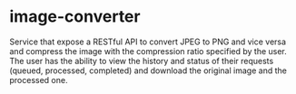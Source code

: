 # image-converter
Service that expose a RESTful API to convert JPEG to PNG and vice versa and compress the image with the compression ratio specified by the user. The user has the ability to view the history and status of their requests (queued, processed, completed) and download the original image and the processed one.
